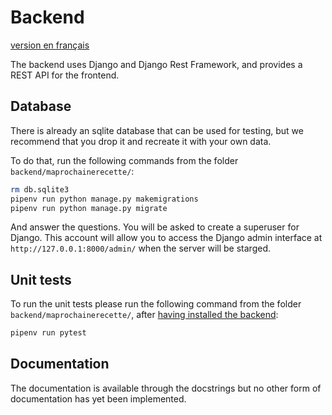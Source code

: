 # Backend

[version en français](README_en.md)

The backend uses Django and Django Rest Framework, and provides a REST API for the frontend.

## Database

There is already an sqlite database that can be used for testing, but we recommend that you drop it and recreate it with your own data.

To do that, run the following commands from the folder `backend/maprochainerecette/`:

```bash
rm db.sqlite3
pipenv run python manage.py makemigrations
pipenv run python manage.py migrate
```

And answer the questions. You will be asked to create a superuser for Django. This account will allow you to access the Django admin interface at `http://127.0.0.1:8000/admin/` when the server will be starged.

## Unit tests

To run the unit tests please run the following command from the folder `backend/maprochainerecette/`, after [having installed the backend](../README_en.md#backend):

```bash
pipenv run pytest
```

## Documentation

The documentation is available through the docstrings but no other form of documentation has yet been implemented.
